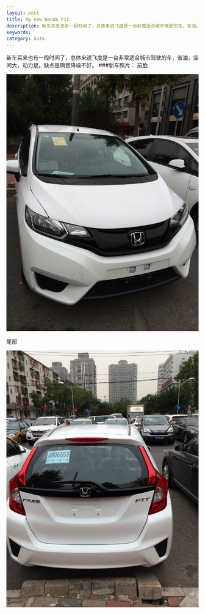 ```yaml
---
layout: post
title: My new Handa Fit
description: 新车买来也有一段时间了，总体来说飞度是一台非常适合城市驾驶的车，省油，空间大，动力足。
keywords: 
category: auto
---
```

新车买来也有一段时间了，总体来说飞度是一台非常适合城市驾驶的车，省油，空间大，动力足。缺点是隔音降噪不好。
###新车照片：
前脸

![刚提车回来的样子](/images/post/2014/001.jpg)

尾部

![刚提车回来的样子](/images/post/2014/002.jpg)
